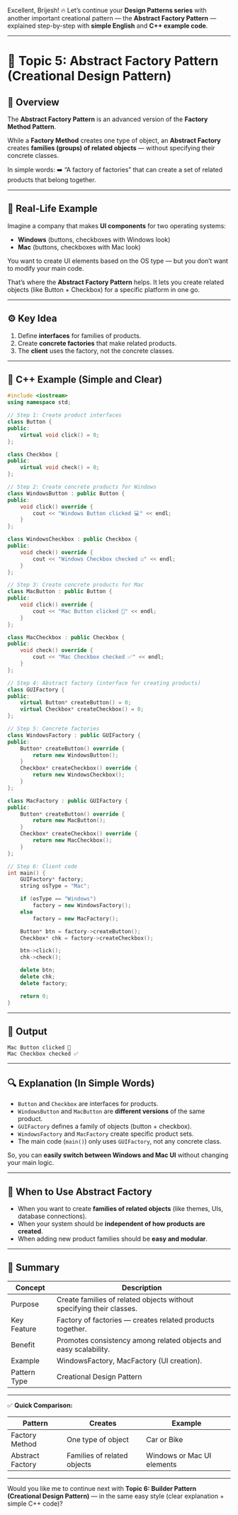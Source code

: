 Excellent, Brijesh! 🔥
Let’s continue your **Design Patterns series** with another important creational pattern — the **Abstract Factory Pattern** — explained step-by-step with **simple English** and **C++ example code**.

---

# 🏢 Topic 5: Abstract Factory Pattern (Creational Design Pattern)

## 🧠 Overview

The **Abstract Factory Pattern** is an advanced version of the **Factory Method Pattern**.

While a **Factory Method** creates one type of object,
an **Abstract Factory** creates **families (groups) of related objects** — without specifying their concrete classes.

In simple words:
➡️ “A factory of factories” that can create a set of related products that belong together.

---

## 🎯 Real-Life Example

Imagine a company that makes **UI components** for two operating systems:

* **Windows** (buttons, checkboxes with Windows look)
* **Mac** (buttons, checkboxes with Mac look)

You want to create UI elements based on the OS type — but you don’t want to modify your main code.

That’s where the **Abstract Factory Pattern** helps.
It lets you create related objects (like Button + Checkbox) for a specific platform in one go.

---

## ⚙️ Key Idea

1. Define **interfaces** for families of products.
2. Create **concrete factories** that make related products.
3. The **client** uses the factory, not the concrete classes.

---

## 🧩 C++ Example (Simple and Clear)

```cpp
#include <iostream>
using namespace std;

// Step 1: Create product interfaces
class Button {
public:
    virtual void click() = 0;
};

class Checkbox {
public:
    virtual void check() = 0;
};

// Step 2: Create concrete products for Windows
class WindowsButton : public Button {
public:
    void click() override {
        cout << "Windows Button clicked 💻" << endl;
    }
};

class WindowsCheckbox : public Checkbox {
public:
    void check() override {
        cout << "Windows Checkbox checked ☑️" << endl;
    }
};

// Step 3: Create concrete products for Mac
class MacButton : public Button {
public:
    void click() override {
        cout << "Mac Button clicked 🍎" << endl;
    }
};

class MacCheckbox : public Checkbox {
public:
    void check() override {
        cout << "Mac Checkbox checked ✅" << endl;
    }
};

// Step 4: Abstract factory (interface for creating products)
class GUIFactory {
public:
    virtual Button* createButton() = 0;
    virtual Checkbox* createCheckbox() = 0;
};

// Step 5: Concrete factories
class WindowsFactory : public GUIFactory {
public:
    Button* createButton() override {
        return new WindowsButton();
    }
    Checkbox* createCheckbox() override {
        return new WindowsCheckbox();
    }
};

class MacFactory : public GUIFactory {
public:
    Button* createButton() override {
        return new MacButton();
    }
    Checkbox* createCheckbox() override {
        return new MacCheckbox();
    }
};

// Step 6: Client code
int main() {
    GUIFactory* factory;
    string osType = "Mac";

    if (osType == "Windows")
        factory = new WindowsFactory();
    else
        factory = new MacFactory();

    Button* btn = factory->createButton();
    Checkbox* chk = factory->createCheckbox();

    btn->click();
    chk->check();

    delete btn;
    delete chk;
    delete factory;

    return 0;
}
```

---

## 🧾 Output

```
Mac Button clicked 🍎
Mac Checkbox checked ✅
```

---

## 🔍 Explanation (In Simple Words)

* `Button` and `Checkbox` are interfaces for products.
* `WindowsButton` and `MacButton` are **different versions** of the same product.
* `GUIFactory` defines a family of objects (button + checkbox).
* `WindowsFactory` and `MacFactory` create specific product sets.
* The main code (`main()`) only uses `GUIFactory`, not any concrete class.

So, you can **easily switch between Windows and Mac UI** without changing your main logic.

---

## 🧠 When to Use Abstract Factory

* When you want to create **families of related objects** (like themes, UIs, database connections).
* When your system should be **independent of how products are created**.
* When adding new product families should be **easy and modular**.

---

## 🏁 Summary

| **Concept**  | **Description**                                                      |
| ------------ | -------------------------------------------------------------------- |
| Purpose      | Create families of related objects without specifying their classes. |
| Key Feature  | Factory of factories — creates related products together.            |
| Benefit      | Promotes consistency among related objects and easy scalability.     |
| Example      | WindowsFactory, MacFactory (UI creation).                            |
| Pattern Type | Creational Design Pattern                                            |

---

✅ **Quick Comparison:**

| Pattern          | Creates                     | Example                    |
| ---------------- | --------------------------- | -------------------------- |
| Factory Method   | One type of object          | Car or Bike                |
| Abstract Factory | Families of related objects | Windows or Mac UI elements |

---

Would you like me to continue next with **Topic 6: Builder Pattern (Creational Design Pattern)** — in the same easy style (clear explanation + simple C++ code)?
